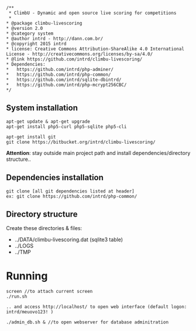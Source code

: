 ```
/**
 * ClimbU - Dynamic and open source live scoring for competitions
 * 
* @package climbu-livescoring
* @version 2.0
* @category system
* @author intrd - http://dann.com.br/
* @copyright 2015 intrd
* license: Creative Commons Attribution-ShareAlike 4.0 International License - http://creativecommons.org/licenses/by-sa/4.0/
* @link https://github.com/intrd/climbu-livescoring/
* Dependencies: 
* 	https://github.com/intrd/php-adminer/
* 	https://github.com/intrd/php-common/
* 	https://github.com/intrd/sqlite-dbintrd/
* 	https://github.com/intrd/php-mcrypt256CBC/
*/
```

## System installation
```
apt-get update & apt-get upgrade
apt-get install php5-curl php5-sqlite php5-cli

apt-get install git
git clone https://bitbucket.org/intrd/climbu-livescoring/
```
**Attention**: stay outside main project path and install dependencies/directory structure..

## Dependencies installation
```
git clone [all git dependencies listed at header]
ex: git clone https://github.com/intrd/php-common/
```

## Directory structure
Create these directories & files:

* ../DATA/climbu-livescoring.dat (sqlite3 table)
* ../LOGS 
* ../TMP 

# Running
```
screen //to attach current screen
./run.sh 

.. and access http://localhost/ to open web interface (default logon: intrd/meuovo123! )

./admin_db.sh & //to open webserver for database adminitration

```
